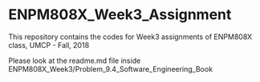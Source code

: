 # ENPM808X_Week3_Assignment
This repository contains the codes for Week3 assignments of ENPM808X class, UMCP - Fall, 2018

Please look at the readme.md file inside ENPM808X_Week3/Problem_9.4_Software_Engineering_Book
